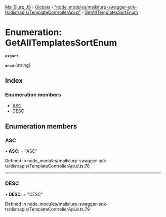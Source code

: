 [MailSlurp JS](../README.md) › [Globals](../globals.md) › ["node_modules/mailslurp-swagger-sdk-ts/dist/apis/TemplateControllerApi.d"](../modules/_node_modules_mailslurp_swagger_sdk_ts_dist_apis_templatecontrollerapi_d_.md) › [GetAllTemplatesSortEnum](_node_modules_mailslurp_swagger_sdk_ts_dist_apis_templatecontrollerapi_d_.getalltemplatessortenum.md)

# Enumeration: GetAllTemplatesSortEnum

**`export`** 

**`enum`** {string}

## Index

### Enumeration members

* [ASC](_node_modules_mailslurp_swagger_sdk_ts_dist_apis_templatecontrollerapi_d_.getalltemplatessortenum.md#asc)
* [DESC](_node_modules_mailslurp_swagger_sdk_ts_dist_apis_templatecontrollerapi_d_.getalltemplatessortenum.md#desc)

## Enumeration members

###  ASC

• **ASC**: = "ASC"

Defined in node_modules/mailslurp-swagger-sdk-ts/dist/apis/TemplateControllerApi.d.ts:78

___

###  DESC

• **DESC**: = "DESC"

Defined in node_modules/mailslurp-swagger-sdk-ts/dist/apis/TemplateControllerApi.d.ts:79
